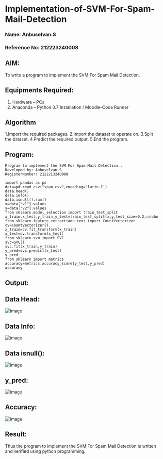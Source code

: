 # Implementation-of-SVM-For-Spam-Mail-Detection
### Name: Anbuselvan.S
### Reference No: 212223240008
## AIM:
To write a program to implement the SVM For Spam Mail Detection.

## Equipments Required:
1. Hardware – PCs
2. Anaconda – Python 3.7 Installation / Moodle-Code Runner

## Algorithm
1.Import the required packages.
2.Import the dataset to operate on.
3.Split the dataset.
4.Predict the required output.
5.End the program.

## Program:
```
Program to implement the SVM For Spam Mail Detection..
Developed by: Anbuselvan.S
RegisterNumber: 2122213240008
```
```
import pandas as pd
data=pd.read_csv("spam.csv",encoding='latin-1')
data.head()
data.info()
data.isnull().sum()
x=data["v1"].values
y=data["v2"].values
from sklearn.model_selection import train_test_split
x_train,x_test,y_train,y_test=train_test_split(x,y,test_size=0.2,random_state=0)
from sklearn.feature_extractiaon.text import CountVectorizer
cv=CountVectorizer()
x_train=cv.fit_transform(x_train)
x_test=cv.transform(x_test)
from sklearn.svm import SVC
svc=SVC()
svc.fit(x_train,y_train)
y_pred=svc.predict(x_test)
y_pred
from sklearn import metrics
accuracy=metrics.accuracy_score(y_test,y_pred)
accuracy
```

## Output:
## Data Head:
![image](https://user-images.githubusercontent.com/94165326/173095503-0b0e3fa1-b2a7-482b-b950-bc1e86f9aa82.png)

## Data Info:
![image](https://user-images.githubusercontent.com/94165326/173095546-c57eacdf-781b-4016-8c44-57e81ceb3c16.png)

## Data isnull():
![image](https://user-images.githubusercontent.com/94165326/173095639-9dc858dd-6567-43b5-811f-d9536cdc67f0.png)

## y_pred:
![image](https://user-images.githubusercontent.com/94165326/173095689-ce42426f-57c2-48ee-9541-bc6eb5622e81.png)

## Accuracy:
![image](https://user-images.githubusercontent.com/94165326/173095753-d9e9bb74-d85e-4373-9198-6cd36c476d02.png)

## Result:
Thus the program to implement the SVM For Spam Mail Detection is written and verified using python programming.
